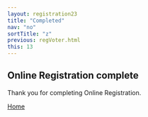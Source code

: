 ```yaml
---
layout: registration23
title: "Completed"
nav: "no"
sortTitle: "z"
previous: regVoter.html
this: 13
---
```


## Online Registration complete

Thank you for completing Online Registration.

<div id="buttons">
  <a class="btn btn-outline-secondary" href="regIntro.html">Home</a>
</div>
